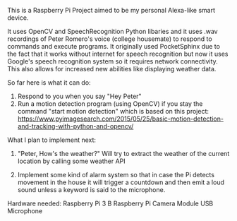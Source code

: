 This is a Raspberry Pi Project aimed to be my personal Alexa-like smart device.

It uses OpenCV and SpeechRecognition Python libaries and it uses .wav recordings of Peter Romero's voice (college housemate) to respond to commands and execute programs. It originally used PocketSphinx due to the fact that it works without internet for speech recognition but now it uses Google's speech recognition system so it requires network connectivity. This also allows for increased new abilities like displaying weather data.

So far here is what it can do:
1) Respond to you when you say "Hey Peter"
2) Run a motion detection program (using OpenCV) if you stay the command "start motion detection" which is based on this project: https://www.pyimagesearch.com/2015/05/25/basic-motion-detection-and-tracking-with-python-and-opencv/

What I plan to implement next:
1) "Peter, How's the weather?"
    Will try to extract the weather of the current location by calling some weather API

2) Implement some kind of alarm system so that in case the Pi detects movement in the house it will trigger a countdown and then emit a loud sound unless a keyword is said to the microphone.

Hardware needed:
Raspberry Pi 3 B
Raspberry Pi Camera Module
USB Microphone